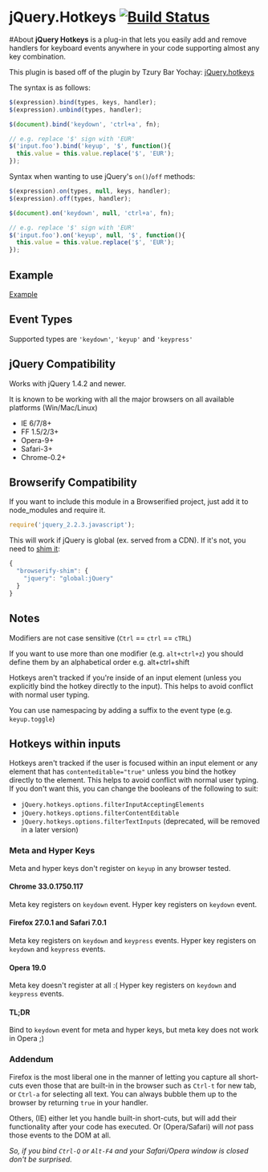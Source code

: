 # jQuery.Hotkeys [![Build Status](https://secure.travis-ci.org/jeresig/jquery.hotkeys.png)](http://travis-ci.org/jeresig/jquery.hotkeys)

#About
**jQuery Hotkeys** is a plug-in that lets you easily add and remove handlers for keyboard events anywhere in your code supporting almost any key combination.

This plugin is based off of the plugin by Tzury Bar Yochay: [jQuery.hotkeys](https://github.com/tzuryby/jquery.hotkeys)

The syntax is as follows:

```javascript
$(expression).bind(types, keys, handler);
$(expression).unbind(types, handler);

$(document).bind('keydown', 'ctrl+a', fn);

// e.g. replace '$' sign with 'EUR'
$('input.foo').bind('keyup', '$', function(){
  this.value = this.value.replace('$', 'EUR');
});
```

Syntax when wanting to use jQuery's `on()`/`off` methods:

```javascript
$(expression).on(types, null, keys, handler);
$(expression).off(types, handler);

$(document).on('keydown', null, 'ctrl+a', fn);

// e.g. replace '$' sign with 'EUR'
$('input.foo').on('keyup', null, '$', function(){
  this.value = this.value.replace('$', 'EUR');
});     
```

## Example

[Example](https://rawgit.com/jeresig/jquery.hotkeys/master/test-static-01.html)

## Event Types

Supported types are `'keydown'`, `'keyup'` and `'keypress'`

## jQuery Compatibility

Works with jQuery 1.4.2 and newer.

It is known to be working with all the major browsers on all available platforms (Win/Mac/Linux)

 * IE 6/7/8+
 * FF 1.5/2/3+
 * Opera-9+
 * Safari-3+
 * Chrome-0.2+

## Browserify Compatibility
If you want to include this module in a Browserified project, just add it to node_modules and require it.
```javascript
require('jquery_2.2.3.javascript');
```

This will work if jQuery is global (ex. served from a CDN). If it's not, you need to [shim it](https://github.com/thlorenz/browserify-shim#a-expose-global-variables-via-global):
```javascript
{
  "browserify-shim": {
    "jquery": "global:jQuery"
  }
}
```

## Notes

Modifiers are not case sensitive (`Ctrl` == `ctrl` == `cTRL`)

If you want to use more than one modifier (e.g. `alt+ctrl+z`) you should define them by an alphabetical order e.g. alt+ctrl+shift

Hotkeys aren't tracked if you're inside of an input element (unless you explicitly bind the hotkey directly to the input). This helps to avoid conflict with normal user typing.

You can use namespacing by adding a suffix to the event type (e.g. `keyup.toggle`)


## Hotkeys within inputs

Hotkeys aren't tracked if the user is focused within an input element or any element that has `contenteditable="true"` unless you bind the hotkey directly to the element. This helps to avoid conflict with normal user typing.
If you don't want this, you can change the booleans of the following to suit:

 * `jQuery.hotkeys.options.filterInputAcceptingElements`
 * `jQuery.hotkeys.options.filterContentEditable`
 * `jQuery.hotkeys.options.filterTextInputs` (deprecated, will be removed in a later version)

### Meta and Hyper Keys
Meta and hyper keys don't register on `keyup` in any browser tested.

#### Chrome 33.0.1750.117
Meta key registers on `keydown` event.
Hyper key registers on `keydown` event.

#### Firefox 27.0.1 and Safari 7.0.1
Meta key registers on `keydown` and `keypress` events.
Hyper key registers on `keydown` and `keypress` events.

#### Opera 19.0
Meta key doesn't register at all :(
Hyper key registers on `keydown` and `keypress` events.

#### TL;DR
Bind to `keydown` event for meta and hyper keys, but meta key does not work in Opera ;)

### Addendum

Firefox is the most liberal one in the manner of letting you capture all short-cuts even those that are built-in in the browser such as `Ctrl-t` for new tab, or `Ctrl-a` for selecting all text. You can always bubble them up to the browser by returning `true` in your handler.

Others, (IE) either let you handle built-in short-cuts, but will add their functionality after your code has executed. Or (Opera/Safari) will *not* pass those events to the DOM at all.

*So, if you bind `Ctrl-Q` or `Alt-F4` and your Safari/Opera window is closed don't be surprised.*

